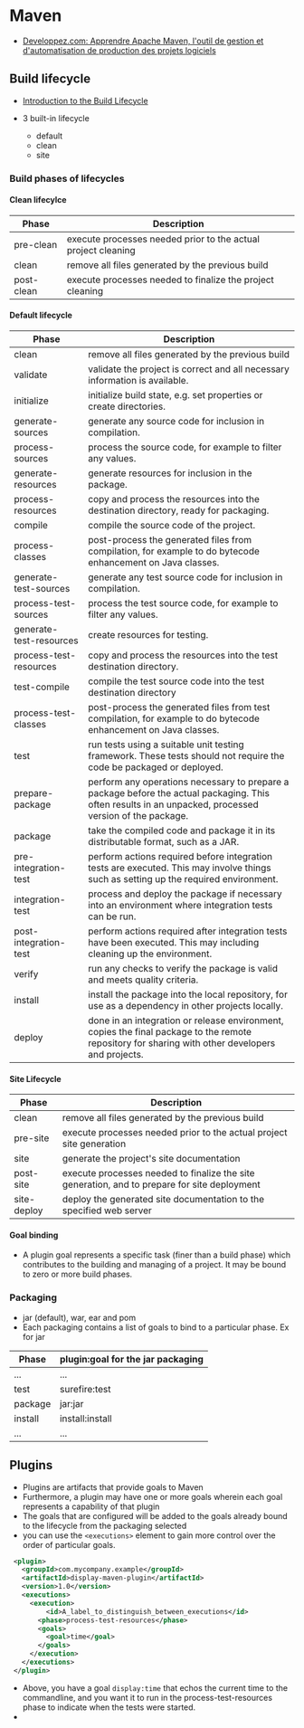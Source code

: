 # Maven

- [Developpez.com: Apprendre Apache Maven, l'outil de gestion et d'automatisation de production des projets logiciels](https://java.developpez.com/tutoriels/java/maven-book/)

## Build lifecycle 

- [Introduction to the Build Lifecycle](https://maven.apache.org/guides/introduction/introduction-to-the-lifecycle.html)

- 3 built-in lifecycle
  - default
  - clean
  - site


### Build phases of lifecycles

#### Clean lifecylce

| Phase      | Description                                                   |
|------------|---------------------------------------------------------------|
| pre-clean  | execute processes needed prior to the actual project cleaning |
| clean      | remove all files generated by the previous build              |
| post-clean | execute processes needed to finalize the project cleaning     |

#### Default lifecycle

| Phase                   | Description                                                                                                                                             |
|-------------------------|---------------------------------------------------------------------------------------------------------------------------------------------------------|
| clean	                  | remove all files generated by the previous build                                                                                                        |
| validate                | validate the project is correct and all necessary information is available.                                                                             | 
| initialize              | initialize build state, e.g. set properties or create directories.                                                                                      | 
| generate-sources        | generate any source code for inclusion in compilation.                                                                                                  | 
| process-sources         | process the source code, for example to filter any values.                                                                                              | 
| generate-resources      | generate resources for inclusion in the package.                                                                                                        | 
| process-resources       | copy and process the resources into the destination directory, ready for packaging.                                                                     | 
| compile                 | compile the source code of the project.                                                                                                                 | 
| process-classes         | post-process the generated files from compilation, for example to do bytecode enhancement on Java classes.                                              | 
| generate-test-sources   | generate any test source code for inclusion in compilation.                                                                                             | 
| process-test-sources    | process the test source code, for example to filter any values.                                                                                         | 
| generate-test-resources | create resources for testing.                                                                                                                           | 
| process-test-resources  | copy and process the resources into the test destination directory.                                                                                     | 
| test-compile            | compile the test source code into the test destination directory                                                                                        | 
| process-test-classes    | post-process the generated files from test compilation, for example to do bytecode enhancement on Java classes.                                         | 
| test                    | run tests using a suitable unit testing framework. These tests should not require the code be packaged or deployed.                                     | 
| prepare-package         | perform any operations necessary to prepare a package before the actual packaging. This often results in an unpacked, processed version of the package. | 
| package                 | take the compiled code and package it in its distributable format, such as a JAR.                                                                       | 
| pre-integration-test    | perform actions required before integration tests are executed. This may involve things such as setting up the required environment.                    | 
| integration-test        | process and deploy the package if necessary into an environment where integration tests can be run.                                                     | 
| post-integration-test   | perform actions required after integration tests have been executed. This may including cleaning up the environment.                                    | 
| verify                  | run any checks to verify the package is valid and meets quality criteria.                                                                               | 
| install                 | install the package into the local repository, for use as a dependency in other projects locally.                                                       | 
| deploy                  | done in an integration or release environment, copies the final package to the remote repository for sharing with other developers and projects.        |

#### Site Lifecycle

| Phase       | Description                                                                                   |
|-------------|-----------------------------------------------------------------------------------------------|
| clean       | remove all files generated by the previous build                                              |
| pre-site    | 	execute processes needed prior to the actual project site generation                         |
| site        | 	generate the project's site documentation                                                    |
| post-site   | 	execute processes needed to finalize the site generation, and to prepare for site deployment |
| site-deploy | 	deploy the generated site documentation to the specified web server                          |


#### Goal binding

- A plugin goal represents a specific task (finer than a build phase) which contributes to the building and managing of a project. It may be bound to zero or more build phases.

### Packaging

- jar (default), war, ear and pom
- Each packaging contains a list of goals to bind to a particular phase. Ex for jar

| Phase   | plugin:goal for the jar packaging |
|---------|-----------------------------------|
| ...     | ...                               |
| test    | surefire:test                     |
| package | jar:jar                           |
| install | install:install                   |
| ...     | ...                               |


## Plugins

- Plugins are artifacts that provide goals to Maven
- Furthermore, a plugin may have one or more goals wherein each goal represents a capability of that plugin
- The goals that are configured will be added to the goals already bound to the lifecycle from the packaging selected
- you can use the ```<executions>``` element to gain more control over the order of particular goals.

```xml
 <plugin>
   <groupId>com.mycompany.example</groupId>
   <artifactId>display-maven-plugin</artifactId>
   <version>1.0</version>
   <executions>
     <execution>
         <id>A_label_to_distinguish_between_executions</id>
       <phase>process-test-resources</phase>
       <goals>
         <goal>time</goal>
       </goals>
     </execution>
   </executions>
 </plugin>
```

- Above, you have a goal ```display:time``` that echos the current time to the commandline, and you want it to run in the process-test-resources phase to indicate when the tests were started.
- 